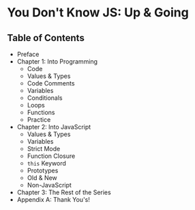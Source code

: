 # You Don't Know JS: Up & Going

## Table of Contents

* Preface
* Chapter 1: Into Programming
	* Code
	* Values & Types
	* Code Comments
	* Variables
	* Conditionals
	* Loops
	* Functions
	* Practice
* Chapter 2: Into JavaScript
	* Values & Types
	* Variables
	* Strict Mode
	* Function Closure
	* `this` Keyword
	* Prototypes
	* Old & New
	* Non-JavaScript
* Chapter 3: The Rest of the Series
* Appendix A: Thank You's!
